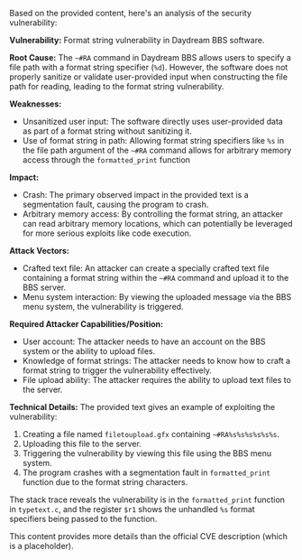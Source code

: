 Based on the provided content, here's an analysis of the security vulnerability:

**Vulnerability:** Format string vulnerability in Daydream BBS software.

**Root Cause:** The `~#RA` command in Daydream BBS allows users to specify a file path with a format string specifier (`%d`). However, the software does not properly sanitize or validate user-provided input when constructing the file path for reading, leading to the format string vulnerability.

**Weaknesses:**
- Unsanitized user input: The software directly uses user-provided data as part of a format string without sanitizing it.
- Use of format string in path: Allowing format string specifiers like `%s` in the file path argument of the `~#RA` command allows for arbitrary memory access through the `formatted_print` function

**Impact:**
- Crash: The primary observed impact in the provided text is a segmentation fault, causing the program to crash.
- Arbitrary memory access: By controlling the format string, an attacker can read arbitrary memory locations, which can potentially be leveraged for more serious exploits like code execution.

**Attack Vectors:**
- Crafted text file: An attacker can create a specially crafted text file containing a format string within the `~#RA` command and upload it to the BBS server.
- Menu system interaction: By viewing the uploaded message via the BBS menu system, the vulnerability is triggered.

**Required Attacker Capabilities/Position:**
- User account: The attacker needs to have an account on the BBS system or the ability to upload files.
- Knowledge of format strings: The attacker needs to know how to craft a format string to trigger the vulnerability effectively.
- File upload ability: The attacker requires the ability to upload text files to the server.

**Technical Details:**
The provided text gives an example of exploiting the vulnerability:

1.  Creating a file named `filetoupload.gfx` containing `~#RA%s%s%s%s%s%s`.
2.  Uploading this file to the server.
3.  Triggering the vulnerability by viewing this file using the BBS menu system.
4.  The program crashes with a segmentation fault in `formatted_print` function due to the format string characters.

The stack trace reveals the vulnerability is in the `formatted_print` function in `typetext.c`, and the register `$r1` shows the unhandled `%s` format specifiers being passed to the function.

This content provides more details than the official CVE description (which is a placeholder).